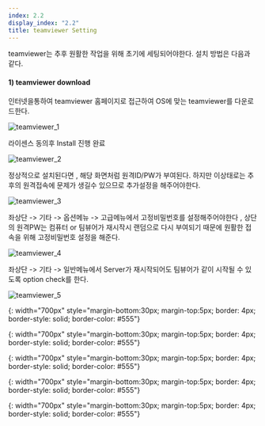 ```yaml
---
index: 2.2
display_index: "2.2"
title: teamviewer Setting
---
```


teamviewer는 추후 원활한 작업을 위해 초기에 세팅되어야한다. 설치 방법은 다음과 같다.

#### **1) teamviewer download** 

인터넷을통하여 teamviewer 홈페이지로 접근하여 OS에 맞는 teamviewer를 다운로드한다.

![teamviewer_1][teamviewer_1]

라이센스 동의후 Install 진행 완료 

![teamviewer_2][teamviewer_2]

정상적으로 설치된다면 , 해당 화면처럼 원격ID/PW가 부여된다. 하지만 이상태로는 추후의 원격접속에 문제가 생길수 있으므로 추가설정을 해주어야한다.

![teamviewer_3][teamviewer_3]

좌상단 -> 기타 -> 옵션메뉴 -> 고급메뉴에서 고정비밀번호를 설정해주어야한다 , 상단의 원격PW는 컴퓨터 or 팀뷰어가 재시작시 랜덤으로 다시 부여되기 때문에 
원활한 접속을 위해 고정비밀번호 설정을 해준다.

![teamviewer_4][teamviewer_4]

좌상단 -> 기타 -> 일반메뉴에서 Server가 재시작되어도 팀뷰어가 같이 시작될 수 있도록 option check를 한다.

![teamviewer_5][teamviewer_5]




[teamviewer_1]: {{site.baseurl}}/assets/teamviewer/teamviewer_1.png
{: width="700px" style="margin-bottom:30px; margin-top:5px; border: 4px; border-style: solid; border-color: #555"}

[teamviewer_2]: {{site.baseurl}}/assets/teamviewer/teamviewer_2.png
{: width="700px" style="margin-bottom:30px; margin-top:5px; border: 4px; border-style: solid; border-color: #555"}

[teamviewer_3]: {{site.baseurl}}/assets/teamviewer/teamviewer_3.png
{: width="700px" style="margin-bottom:30px; margin-top:5px; border: 4px; border-style: solid; border-color: #555"}

[teamviewer_4]: {{site.baseurl}}/assets/teamviewer/teamviewer_4.png
{: width="700px" style="margin-bottom:30px; margin-top:5px; border: 4px; border-style: solid; border-color: #555"}

[teamviewer_5]: {{site.baseurl}}/assets/teamviewer/teamviewer_5.png
{: width="700px" style="margin-bottom:30px; margin-top:5px; border: 4px; border-style: solid; border-color: #555"}
